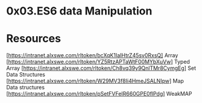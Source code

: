 # 0x03.ES6 data Manipulation



# Resources
[https://intranet.alxswe.com/rltoken/bcXqK1IaIHtrZ45sv0RxsQ] Array
[https://intranet.alxswe.com/rltoken/YZ5RtzAPTaWtF00MYbXuVw] Typed Array
[https://intranet.alxswe.com/rltoken/Ch8vq39y9QnlTMr8CymgEg] Set Data Structures
[https://intranet.alxswe.com/rltoken/W29MV3f8Ii4HmeJSALNIpw] Map Data structures
[https://intranet.alxswe.com/rltoken/pSetFVFeIR660GPE0flPdg] WeakMAP

